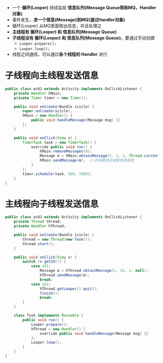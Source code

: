 - 一个 **循环(Looper)** 持续监视 **信息队列(Message Queue简称MQ，Handler对象)**
- 事件发生，**发一个信息(Message)到MQ(通过Handler对象)**
- 循环(Looper) 从MQ里面取出信息，并且处理之
- **主线程有 循环(Looper) 和 信息队列(Message Queue)**
- **子线程没有 循环(Looper) 和 信息队列(Message Queue)**，要通过手动创建
	- `Looper.prepare();`
	- `Looper.loop();`
- 线程之间通信，可以通过**各个线程的 Handler** 进行

# 子线程向主线程发送信息
```java
public class ac01 extends Activity implements OnClickListener {
    private Handler hMain;
    private Timer timer = new Timer();

    public void onCreate(Bundle icicle) {
        super.onCreate(icicle);
        hMain = new Handler() {
            public void handleMessage(Message msg) {}
        };
    }

    public void onClick(View v) {
        TimerTask task = new TimerTask() {
            override public void run() {
                hMain.removeMessages(0);
                Message m = hMain.obtainMessage(1, 1, 1, Thread.currentThread().getName());
                hMain.sendMessage(m);  //子线程向主线程发送信息
            }
        };
        timer.schedule(task, 500, 1500);
    }
}
```

# 主线程向子线程发送信息
```java
public class ac01 extends Activity implements OnClickListener {
    private Thread thread;
    private Handler hThread;

    public void onCreate(Bundle icicle) {
        thread = new Thread(new Task());
        thread.start();
    }

    public void onClick(View v) {
        switch (v.getId()) {
            case 101:
                Message m = hThread.obtainMessage(1, 33, 1, null);
                hThread.sendMessage(m);
                break;
            case 102:
                hThread.getLooper().quit();
                finish();
                break;
        }
    }

    class Task implements Runnable {
        public void run() {
            Looper.prepare();
            hThread = new Handler() {
                override public void handleMessage(Message msg) {}
            };
            Looper.loop();
        }
    }
}
```